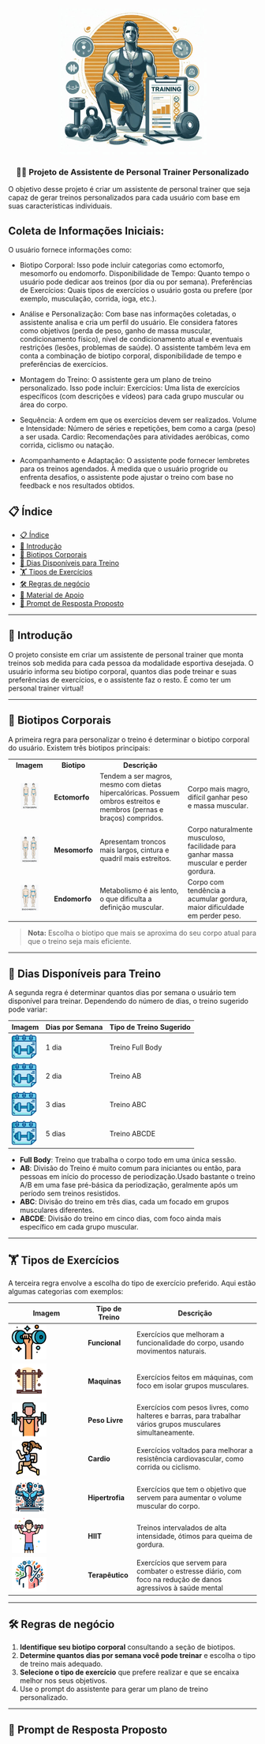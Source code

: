 <p align="center">
    <img width="300px" src=".github/assets/logo2.jpg">
</p>

<p align="center">
  <h3 align="center">🏋️‍♂️ Projeto de Assistente de Personal Trainer Personalizado</h3>

O objetivo desse projeto é criar um assistente de personal trainer que seja capaz de gerar treinos personalizados para cada usuário com base em suas características individuais.
</p>

<p align=center>

## Coleta de Informações Iniciais:

O usuário fornece informações como:

- Biotipo Corporal: Isso pode incluir categorias como ectomorfo, mesomorfo ou endomorfo.
Disponibilidade de Tempo: Quanto tempo o usuário pode dedicar aos treinos (por dia ou por semana).
Preferências de Exercícios: Quais tipos de exercícios o usuário gosta ou prefere (por exemplo, musculação, corrida, ioga, etc.).

- Análise e Personalização:
Com base nas informações coletadas, o assistente analisa e cria um perfil do usuário.
Ele considera fatores como objetivos (perda de peso, ganho de massa muscular, condicionamento físico), nível de condicionamento atual e eventuais restrições (lesões, problemas de saúde).
O assistente também leva em conta a combinação de biotipo corporal, disponibilidade de tempo e preferências de exercícios.

- Montagem do Treino:
O assistente gera um plano de treino personalizado.
Isso pode incluir:
Exercícios: Uma lista de exercícios específicos (com descrições e vídeos) para cada grupo muscular ou área do corpo.

- Sequência: A ordem em que os exercícios devem ser realizados.
Volume e Intensidade: Número de séries e repetições, bem como a carga (peso) a ser usada.
Cardio: Recomendações para atividades aeróbicas, como corrida, ciclismo ou natação.

- Acompanhamento e Adaptação:
O assistente pode fornecer lembretes para os treinos agendados.
À medida que o usuário progride ou enfrenta desafios, o assistente pode ajustar o treino com base no feedback e nos resultados obtidos.

</p>

## 📋 Índice

- [📋 Índice](#-índice)
- [📝 Introdução](#-introdução)
- [💪 Biotipos Corporais](#-biotipos-corporais)
- [📅 Dias Disponíveis para Treino](#-dias-disponíveis-para-treino)
- [🏋️ Tipos de Exercícios](#️-tipos-de-exercícios)
- [🛠️ Regras de negócio](#️-regras-de-negócio)
- [📖 Material de Apoio](#-material-de-apoio)
- [🎯 Prompt de Resposta Proposto](#-prompt-de-resposta-proposto)

---

## 📝 Introdução

O projeto consiste em criar um assistente de personal trainer que monta treinos sob medida para cada pessoa da modalidade esportiva desejada. O usuário informa seu biotipo corporal, quantos dias pode treinar e suas preferências de exercícios, e o assistente faz o resto. É como ter um personal trainer virtual! 

---

## 💪 Biotipos Corporais

A primeira regra para personalizar o treino é determinar o biotipo corporal do usuário. Existem três biotipos principais:

<table>
  <tr>
    <th>Imagem</th>
    <th>Biotipo</th>
    <th>Descrição</th>
  </tr>
  <tr>
    <td style="text-align: center;">
      <img src=".github/assets/ectomorph.jpg" width="50%" height="50%">
    </td>
    <td><strong>Ectomorfo</strong></td>
    <td>Tendem a ser magros, mesmo com dietas hipercalóricas. Possuem ombros estreitos e membros (pernas e braços) compridos.</td>
    <td>Corpo mais magro, difícil ganhar peso e massa muscular.</td>
  </tr>
  <tr>
    <td style="text-align: center;">
      <img src=".github/assets/mesomorph.jpg" width="50%" height="50%">
    </td>
    <td><strong>Mesomorfo</strong></td>
    <td>Apresentam troncos mais largos, cintura e quadril mais estreitos.</td>
    <td>Corpo naturalmente musculoso, facilidade para ganhar massa muscular e perder gordura.</td>
  </tr>
  <tr>
    <td style="text-align: center;">
      <img src=".github/assets/endmorph.jpg" width="50%" height="50%">
    </td>
    <td><strong>Endomorfo</strong></td>
    <td>Metabolismo é ais lento, o que dificulta a definição muscular.</td>
    <td>Corpo com tendência a acumular gordura, maior dificuldade em perder peso.</td>
  </tr>
</table>

> **Nota:** Escolha o biotipo que mais se aproxima do seu corpo atual para que o treino seja mais eficiente.

---

## 📅 Dias Disponíveis para Treino

A segunda regra é determinar quantos dias por semana o usuário tem disponível para treinar. Dependendo do número de dias, o treino sugerido pode variar:

| **Imagem**                                                     | **Dias por Semana** | **Tipo de Treino Sugerido** |
| -------------------------------------------------------------- | ------------------- | --------------------------- |
| <img src=".github/assets/calendar.png" width="50" height="50"> | 1 dia               | Treino Full Body            |
| <img src=".github/assets/calendar.png" width="50" height="50"> | 2 dia               | Treino AB                   |
| <img src=".github/assets/calendar.png" width="50" height="50"> | 3 dias              | Treino ABC                  |
| <img src=".github/assets/calendar.png" width="50" height="50"> | 5 dias              | Treino ABCDE                |

- **Full Body**: Treino que trabalha o corpo todo em uma única sessão.
- **AB**: Divisão do Treino é muito comum para iniciantes ou então, para pessoas em início do processo de periodização.Usado bastante o treino A/B em uma fase pré-básica da periodização, geralmente após um período sem treinos resistidos.
- **ABC**: Divisão do treino em três dias, cada um focado em grupos musculares diferentes.
- **ABCDE**: Divisão do treino em cinco dias, com foco ainda mais específico em cada grupo muscular.

---

## 🏋️ Tipos de Exercícios

A terceira regra envolve a escolha do tipo de exercício preferido. Aqui estão algumas categorias com exemplos:

| **Imagem**                                                       | **Tipo de Treino** | **Descrição**                                                                                                 |
| ---------------------------------------------------------------- | ------------------ | ------------------------------------------------------------------------------------------------------------- |
| <img src=".github/assets/dumbells.png" width="50%" height="50%"> | **Funcional**      | Exercícios que melhoram a funcionalidade do corpo, usando movimentos naturais.                                |
| <img src=".github/assets/4760665.png" width="50%" height="50%">  | **Maquinas**     | Exercícios feitos em máquinas, com foco em isolar grupos musculares.                                          |
| <img src=".github/assets/barr.png" width="50%" height="50%">     | **Peso Livre**     | Exercícios com pesos livres, como halteres e barras, para trabalhar vários grupos musculares simultaneamente. |
| <img src=".github/assets/cardio.png" width="50%" height="50%">   | **Cardio**         | Exercícios voltados para melhorar a resistência cardiovascular, como corrida ou ciclismo.                     |
| <img src=".github/assets/hipertrofia.jpg" width="50%" height="50%">   | **Hipertrofia**         | Exercícios que tem o objetivo que servem para aumentar o volume muscular do corpo.                     |
| <img src=".github/assets/hiit.png" width="50%" height="50%">     | **HIIT**           | Treinos intervalados de alta intensidade, ótimos para queima de gordura.                                      |
| <img src=".github/assets/terapeutico.jpg" width="50%" height="50%"> | **Terapêutico**      | Exercícios que servem para combater o estresse diário, com foco na redução de danos agressivos à saúde mental                                |
---

## 🛠️ Regras de negócio

1. **Identifique seu biotipo corporal** consultando a seção de biotipos.
2. **Determine quantos dias por semana você pode treinar** e escolha o tipo de treino mais adequado.
3. **Selecione o tipo de exercício** que prefere realizar e que se encaixa melhor nos seus objetivos.
4. Use o prompt do assistente para gerar um plano de treino personalizado.

---

## 🎯 Prompt de Resposta Proposto
